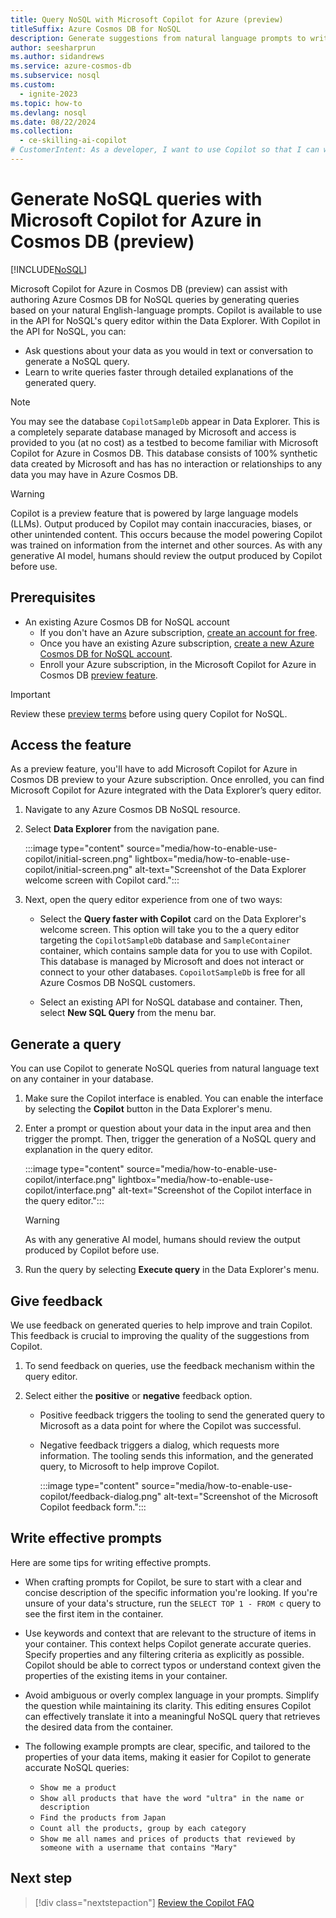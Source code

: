 ```yaml
---
title: Query NoSQL with Microsoft Copilot for Azure (preview)
titleSuffix: Azure Cosmos DB for NoSQL
description: Generate suggestions from natural language prompts to write NoSQL queries using Microsoft Copilot for Azure in Cosmos DB (preview).
author: seesharprun
ms.author: sidandrews
ms.service: azure-cosmos-db
ms.subservice: nosql
ms.custom:
  - ignite-2023
ms.topic: how-to
ms.devlang: nosql
ms.date: 08/22/2024
ms.collection:
  - ce-skilling-ai-copilot
# CustomerIntent: As a developer, I want to use Copilot so that I can write queries faster and easier.
---
```


# Generate NoSQL queries with Microsoft Copilot for Azure in Cosmos DB (preview)

[!INCLUDE[NoSQL](../../includes/appliesto-nosql.md)]

Microsoft Copilot for Azure in Cosmos DB (preview) can assist with authoring Azure Cosmos DB for NoSQL queries by generating queries based on your natural English-language prompts. Copilot is available to use in the API for NoSQL's query editor within the Data Explorer. With Copilot in the API for NoSQL, you can:

- Ask questions about your data as you would in text or conversation to generate a NoSQL query.
- Learn to write queries faster through detailed explanations of the generated query.

> [!NOTE]
> You may see the database `CopilotSampleDb` appear in Data Explorer. This is a completely separate database managed by Microsoft and access is provided to you (at no cost) as a testbed to become familiar with Microsoft Copilot for Azure in Cosmos DB. This database consists of 100% synthetic data created by Microsoft and has has no interaction or relationships to any data you may have in Azure Cosmos DB.


> [!WARNING]
> Copilot is a preview feature that is powered by large language models (LLMs). Output produced by Copilot may contain inaccuracies, biases, or other unintended content. This occurs because the model powering Copilot was trained on information from the internet and other sources. As with any generative AI model, humans should review the output produced by Copilot before use.

## Prerequisites

- An existing Azure Cosmos DB for NoSQL account
  - If you don't have an Azure subscription, [create an account for free](https://azure.microsoft.com/free).
  - Once you have an existing Azure subscription, [create a new Azure Cosmos DB for NoSQL account](../quickstart-portal.md).
  - Enroll your Azure subscription, in the Microsoft Copilot for Azure in Cosmos DB [preview feature](/azure/azure-resource-manager/management/preview-features).
 
> [!IMPORTANT]
> Review these [preview terms](https://azure.microsoft.com/support/legal/preview-supplemental-terms/#AzureOpenAI-PoweredPreviews) before using query Copilot for NoSQL.

## Access the feature
As a preview feature, you'll have to add Microsoft Copilot for Azure in Cosmos DB preview to your Azure subscription. Once enrolled, you can find Microsoft Copilot for Azure integrated with the Data Explorer’s query editor.

1. Navigate to any Azure Cosmos DB NoSQL resource.

1. Select **Data Explorer** from the navigation pane.

    :::image type="content" source="media/how-to-enable-use-copilot/initial-screen.png" lightbox="media/how-to-enable-use-copilot/initial-screen.png" alt-text="Screenshot of the Data Explorer welcome screen with Copilot card.":::

1. Next, open the query editor experience from one of two ways:

   - Select the **Query faster with Copilot** card on the Data Explorer's welcome screen. This option will take you to the a query editor targeting the `CopilotSampleDb` database and `SampleContainer` container, which contains sample data for you to use with Copilot. This database is managed by Microsoft and does not interact or connect to your other databases. `CopoilotSampleDb` is free for all Azure Cosmos DB NoSQL customers.

   - Select an existing API for NoSQL database and container. Then, select **New SQL Query** from the menu bar.

## Generate a query

You can use Copilot to generate NoSQL queries from natural language text on any container in your database.

1. Make sure the Copilot interface is enabled. You can enable the interface by selecting the **Copilot** button in the Data Explorer's menu.

1. Enter a prompt or question about your data in the input area and then trigger the prompt. Then, trigger the generation of a NoSQL query and explanation in the query editor.

    :::image type="content" source="media/how-to-enable-use-copilot/interface.png" lightbox="media/how-to-enable-use-copilot/interface.png" alt-text="Screenshot of the Copilot interface in the query editor.":::

    > [!WARNING]
    > As with any generative AI model, humans should review the output produced by Copilot before use.

1. Run the query by selecting **Execute query** in the Data Explorer's menu.

## Give feedback

We use feedback on generated queries to help improve and train Copilot. This feedback is crucial to improving the quality of the suggestions from Copilot.

1. To send feedback on queries, use the feedback mechanism within the query editor.

1. Select either the **positive** or **negative** feedback option.

    - Positive feedback triggers the tooling to send the generated query to Microsoft as a data point for where the Copilot was successful.

    - Negative feedback triggers a dialog, which requests more information. The tooling sends this information, and the generated query, to Microsoft to help improve Copilot.

        :::image type="content" source="media/how-to-enable-use-copilot/feedback-dialog.png" alt-text="Screenshot of the Microsoft Copilot feedback form.":::

## Write effective prompts

Here are some tips for writing effective prompts.

- When crafting prompts for Copilot, be sure to start with a clear and concise description of the specific information you're looking. If you're unsure of your data's structure, run the `SELECT TOP 1 - FROM c` query to see the first item in the container.

- Use keywords and context that are relevant to the structure of items in your container. This context helps Copilot generate accurate queries. Specify properties and any filtering criteria as explicitly as possible. Copilot should be able to correct typos or understand context given the properties of the existing items in your container.

- Avoid ambiguous or overly complex language in your prompts. Simplify the question while maintaining its clarity. This editing ensures Copilot can effectively translate it into a meaningful NoSQL query that retrieves the desired data from the container.

- The following example prompts are clear, specific, and tailored to the properties of your data items, making it easier for Copilot to generate accurate NoSQL queries:

  - `Show me a product`
  - `Show all products that have the word "ultra" in the name or description`
  - `Find the products from Japan`
  - `Count all the products, group by each category`
  - `Show me all names and prices of products that reviewed by someone with a username that contains "Mary"`

## Next step

> [!div class="nextstepaction"]
> [Review the Copilot FAQ](../../copilot-faq.yml)
